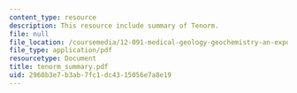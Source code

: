 ```yaml
---
content_type: resource
description: This resource include summary of Tenorm.
file: null
file_location: /coursemedia/12-091-medical-geology-geochemistry-an-exposure-january-iap-2006/2960b3e7b3ab7fc1dc4315056e7a8e19_tenorm_summary.pdf
file_type: application/pdf
resourcetype: Document
title: tenorm_summary.pdf
uid: 2960b3e7-b3ab-7fc1-dc43-15056e7a8e19
---
```

